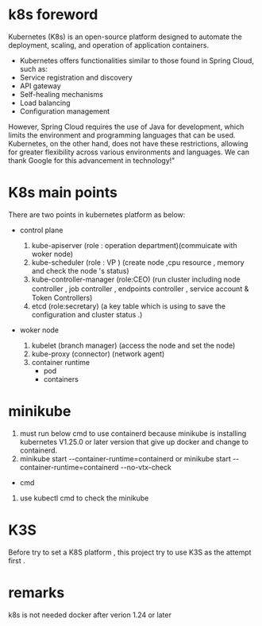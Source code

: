 # k8s foreword
Kubernetes (K8s) is an open-source platform designed to automate the deployment, scaling, and operation of application containers.

- Kubernetes offers functionalities similar to those found in Spring Cloud, such as:
- Service registration and discovery
- API gateway
- Self-healing mechanisms
- Load balancing
- Configuration management

However, Spring Cloud requires the use of Java for development, which limits the environment and programming languages that can be used. Kubernetes, on the other hand, does not have these restrictions, allowing for greater flexibility across various environments and languages. We can thank Google for this advancement in technology!"

# K8s main points

There are two points in kubernetes platform as below:
   - control plane
     1. kube-apiserver (role : operation department)(commuicate with woker node)
     2. kube-scheduler (role : VP ) (create node ,cpu resource , memory and check the node 's status)
     3. kube-controller-manager (role:CEO) (run cluster including node controller , job   controller , 
                          endpoints controller , service account &　Token Controllers)
     4. etcd (role:secretary) (a key table which is using to save the configuration and cluster status .)
  
   - woker node
     1. kubelet (branch manager) (access the node and set the node)
     2. kube-proxy (connector) (network agent)
     3. container runtime
        - pod
        - containers

# minikube
  1. must run below cmd to use containerd because minikube is installing kubernetes V1.25.0 or later version that give up docker and change to containerd.
  2. minikube start --container-runtime=containerd or  minikube start --container-runtime=containerd --no-vtx-check
  - cmd
  1. use kubectl cmd to check the minikube 
# K3S 
Before try to set a K8S platform , this project try to use K3S as the attempt first .



# remarks
k8s is not needed docker after verion 1.24 or later 
  




